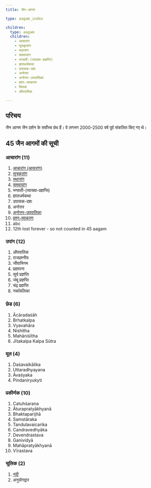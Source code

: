 ```yaml
---
title: जैन-आगम

type: aagam_index

children:
  type: aagam
  children: 
    - आचारांग
    - सूत्रकृतांग
    - स्थानांग
    - समवायांग
    - भगवती-(व्याख्या-प्रज्ञप्ति)
    - ज्ञातधर्मकथा
    - उपासक-दशः
    - अनोत्तर
    - अनोत्तर-उपपातिका
    - प्रश्न-व्याकरण
    - विपाक
    - औपपातिक

---
```


## परिचय

जैन आगम जैन दर्शन के सर्वोच्च ग्रंथ हैं। वे लगभग 2000-2500 वर्ष पूर्व संकलित किए गए थे।

## 45 जैन आगमों की सूची

### आचारांग (11)

<div class="flex-grandchild">

1. [आचारांग (आयारांग)](/hi/aagam/acharanga)
2. [सूत्रकृतांग](/hi/aagam/sutrakritanga)
3. [स्थानांग](/hi/aagam/sthananga)
4. [समवायांग](/hi/aagam/samavayanga)
5. भगवती-(व्याख्या-प्रज्ञप्ति)
6. ज्ञातधर्मकथा
7. उपासक-दशः
8. अनोत्तर
9. [अनोत्तर-उपपातिका](/hi/aagam/anuttarovavai)
10. [प्रश्न-व्याकरण](/hi/aagam/prashnavyakaran)
11. abc
12. 12th lost forever - so not counted in 45 aagam

</div>

### उपांग (12)

<div class="flex-grandchild">

1. औपपातिक
2. राजप्रश्नीय
3. जीवाभिगम
4. प्रज्ञापना
5. सूर्य प्रज्ञप्ति
6. जंबू प्रज्ञप्ति
7. चंद्र प्रज्ञप्ति
8. नर्कावलिका

</div>


### छेड (6)

<div class="flex-grandchild">

1. Ācāradaśāh
2. Brhatkalpa
3. Vyavahāra
4. Nishitha
5. Mahāniśītha
6. Jītakalpa
Kalpa Sūtra

</div>

### मूल (4)

<div class="flex-grandchild">

1. Daśavaikālika
2. Uttaradhyayana
3. Āvaśyaka
4. Pindaniryukyti

</div>

### प्रकीर्णक (10)

<div class="flex-grandchild">

1. Catuhśarana
2. Āturapratyākhyanā
3. Bhaktaparijñā
4. Samstāraka
5. Tandulavaicarika
6. Candravedhyāka
7. Devendrastava
8. Ganividyā
9. Mahāpratyākhyanā
10. Vīrastava

</div>

### चूलिक (2)

<div class="flex-grandchild">

1. [नंदी](/hi/aagam/nandi)
2. अनुयोगद्वार

</div>